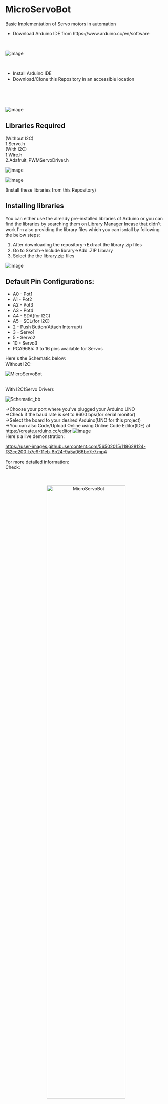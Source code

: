 # MicroServoBot
Basic Implementation of Servo motors in automation
<ul>
<li>Download Arduino IDE from https://www.arduino.cc/en/software</li>
</ul>
<br>

![image](https://user-images.githubusercontent.com/56502015/116350433-9011e600-a80f-11eb-842e-66fe4a754afd.png)

<br>
<ul>
<li>Install Arduino IDE</li>
<li>Download/Clone this Repository in an accessible location</li>
</ul>
<br><br><br>

![image](https://user-images.githubusercontent.com/56502015/116349956-bc793280-a80e-11eb-9b92-45c79588817b.png)

## Libraries Required
(Without I2C)<br>
1.Servo.h<br>
(With I2C)<br>
1.Wire.h<br>
2.Adafruit_PWMServoDriver.h<br>


![image](https://user-images.githubusercontent.com/56502015/116350047-e3cfff80-a80e-11eb-9ec2-4b95c1a241eb.png)

![image](https://user-images.githubusercontent.com/56502015/122336819-08b53900-cf5b-11eb-80b0-71f960a95d7d.png)

(Install these libraries from this Repository)

## Installing libraries
You can either use the already pre-installed libraries of Arduino or you can find the libraries by searching them on Library Manager
Incase that didn't work I'm also providing the library files which you can isntall by following the below steps:
<ol>
  <li>After downloading the repository→Extract the library zip files</li>
  <li>Go to Sketch→Include library→Add .ZIP Library</li>
  <li>Select the the library.zip files</li>
  </ol>
  
![image](https://user-images.githubusercontent.com/64885833/81465777-25286300-91ea-11ea-97d5-b2a5463cd2d5.png) 

## Default Pin Configurations:
<ul>
  <li>A0 - Pot1</li>
  <li>A1 - Pot2</li>
  <li>A2 - Pot3</li>
  <li>A3 - Pot4</li>
  <li>A4 - SDA(for I2C)</li>
  <li>A5 - SCL(for I2C)</li>
  <li>2  - Push Button(Attach Interrupt)</li>
  <li>3  - Servo1</li>
  <li>5  - Servo2</li>
  <li>10 - Servo3</li>
  <li>PCA9685: 3 to 16 pins available for Servos</li> 
</ul>
Here's the Schematic below:<br>
Without I2C:<br>

![MicroServoBot](https://user-images.githubusercontent.com/56502015/116349816-7d4ae180-a80e-11eb-90ac-6faccd3d779b.png)

<br>With I2C(Servo Driver):<br>

![Schematic_bb](https://user-images.githubusercontent.com/56502015/122335153-74e26d80-cf58-11eb-9775-e5645e249a27.png)


→Choose your port where you've plugged your Arduino UNO<br>
→Check if the baud rate is set to 9600 bps(for serial monitor)<br>
→Select the board to your desired Arduino(UNO for this project)<br>
→You can also Code/Upload Online using Online Code Editor(IDE) at https://create.arduino.cc/editor
![image](https://user-images.githubusercontent.com/56502015/116350574-c7809280-a80f-11eb-871b-a367dcbda26d.png)<br>
Here's a live demonstration:

https://user-images.githubusercontent.com/56502015/118628124-f32ce200-b7e9-11eb-8b24-9a5a066bc7e7.mp4

For more detailed information:<br>
Check:<br><br><br>
<p align="center">
<a href="https://www.youtube.com/watch?v=2DP5iUvnQyg">
  <img width="70%" src="https://img.youtube.com/vi/2DP5iUvnQyg/0.jpg" alt="MicroServoBot">
</a></p>



